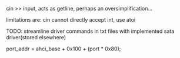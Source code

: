 cin >> input, acts as getline, perhaps an oversimplification...

limitations are: cin cannot directly accept int, use atoi

TODO: streamline driver commands in txt files with implemented sata driver(stored elsewhere)

port_addr = ahci_base + 0x100 + (port * 0x80);
